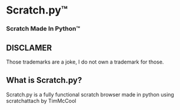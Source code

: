 # Scratch.py™
### Scratch Made In Python™

## DISCLAMER
Those trademarks are a joke, I do not own a trademark for those.

## What is Scratch.py?
Scratch.py is a fully functional scratch browser made in python using scratchattach by TimMcCool
